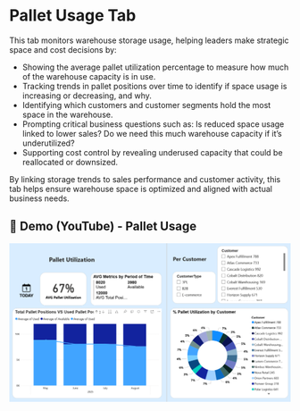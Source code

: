 # Pallet Usage Tab

This tab monitors warehouse storage usage, helping leaders make strategic space and cost decisions by:
- Showing the average pallet utilization percentage to measure how much of the warehouse capacity is in use.
- Tracking trends in pallet positions over time to identify if space usage is increasing or decreasing, and why.
- Identifying which customers and customer segments hold the most space in the warehouse.
- Prompting critical business questions such as: Is reduced space usage linked to lower sales? Do we need this much warehouse capacity if it’s underutilized?
- Supporting cost control by revealing underused capacity that could be reallocated or downsized.

By linking storage trends to sales performance and customer activity, this tab helps ensure warehouse space is optimized and aligned with actual business needs.


## 🎥 Demo (YouTube) - Pallet Usage 

[![Watch the video](/Dashboard%20Screenshots/Pallet%20Usage%20Tab%20Screenshot.png)](https://youtu.be/SXEyqJTE2Fo)


